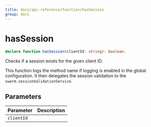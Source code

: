 ```yaml
---
title: docs/api-reference/function/hasSession
group: docs
---
```


# hasSession

```ts
declare function hasSession(clientId: string): boolean;
```

Checks if a session exists for the given client ID.

This function logs the method name if logging is enabled in the global configuration.
It then delegates the session validation to the `swarm.sessionValidationService`.

## Parameters

| Parameter | Description |
|-----------|-------------|
| `clientId` | |

